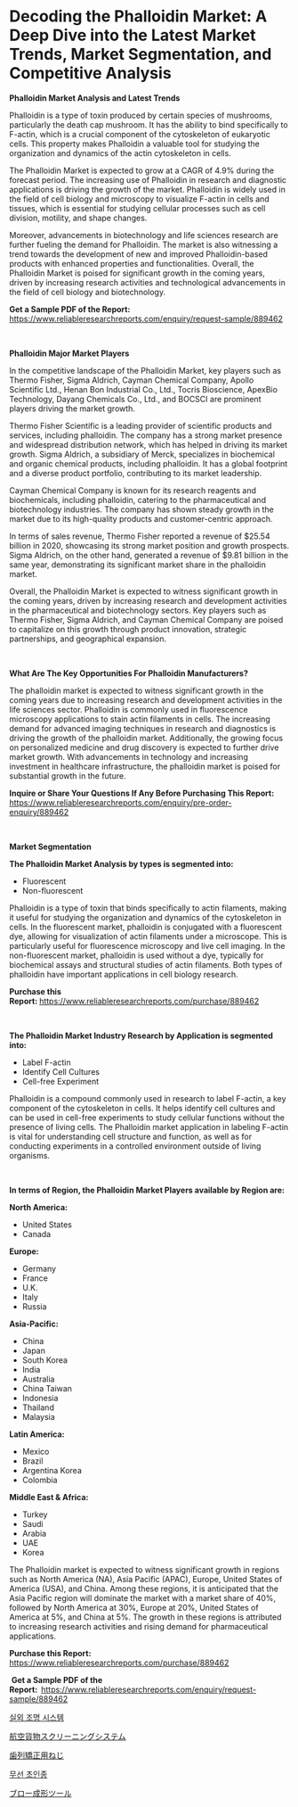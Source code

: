 <p><h1>Decoding the Phalloidin Market: A Deep Dive into the Latest Market Trends, Market Segmentation, and Competitive Analysis</h1></p><p><strong>Phalloidin Market Analysis and Latest Trends</strong></p>
<p><p>Phalloidin is a type of toxin produced by certain species of mushrooms, particularly the death cap mushroom. It has the ability to bind specifically to F-actin, which is a crucial component of the cytoskeleton of eukaryotic cells. This property makes Phalloidin a valuable tool for studying the organization and dynamics of the actin cytoskeleton in cells.</p><p>The Phalloidin Market is expected to grow at a CAGR of 4.9% during the forecast period. The increasing use of Phalloidin in research and diagnostic applications is driving the growth of the market. Phalloidin is widely used in the field of cell biology and microscopy to visualize F-actin in cells and tissues, which is essential for studying cellular processes such as cell division, motility, and shape changes.</p><p>Moreover, advancements in biotechnology and life sciences research are further fueling the demand for Phalloidin. The market is also witnessing a trend towards the development of new and improved Phalloidin-based products with enhanced properties and functionalities. Overall, the Phalloidin Market is poised for significant growth in the coming years, driven by increasing research activities and technological advancements in the field of cell biology and biotechnology.</p></p>
<p><strong>Get a Sample PDF of the Report:&nbsp;</strong> <a href="https://www.reliableresearchreports.com/enquiry/request-sample/889462">https://www.reliableresearchreports.com/enquiry/request-sample/889462</a></p>
<p>&nbsp;</p>
<p><strong>Phalloidin Major Market Players</strong></p>
<p><p>In the competitive landscape of the Phalloidin Market, key players such as Thermo Fisher, Sigma Aldrich, Cayman Chemical Company, Apollo Scientific Ltd., Henan Bon Industrial Co., Ltd., Tocris Bioscience, ApexBio Technology, Dayang Chemicals Co., Ltd., and BOCSCI are prominent players driving the market growth.</p><p>Thermo Fisher Scientific is a leading provider of scientific products and services, including phalloidin. The company has a strong market presence and widespread distribution network, which has helped in driving its market growth. Sigma Aldrich, a subsidiary of Merck, specializes in biochemical and organic chemical products, including phalloidin. It has a global footprint and a diverse product portfolio, contributing to its market leadership.</p><p>Cayman Chemical Company is known for its research reagents and biochemicals, including phalloidin, catering to the pharmaceutical and biotechnology industries. The company has shown steady growth in the market due to its high-quality products and customer-centric approach.</p><p>In terms of sales revenue, Thermo Fisher reported a revenue of $25.54 billion in 2020, showcasing its strong market position and growth prospects. Sigma Aldrich, on the other hand, generated a revenue of $9.81 billion in the same year, demonstrating its significant market share in the phalloidin market.</p><p>Overall, the Phalloidin Market is expected to witness significant growth in the coming years, driven by increasing research and development activities in the pharmaceutical and biotechnology sectors. Key players such as Thermo Fisher, Sigma Aldrich, and Cayman Chemical Company are poised to capitalize on this growth through product innovation, strategic partnerships, and geographical expansion.</p></p>
<p>&nbsp;</p>
<p><strong>What Are The Key Opportunities For Phalloidin Manufacturers?</strong></p>
<p><p>The phalloidin market is expected to witness significant growth in the coming years due to increasing research and development activities in the life sciences sector. Phalloidin is commonly used in fluorescence microscopy applications to stain actin filaments in cells. The increasing demand for advanced imaging techniques in research and diagnostics is driving the growth of the phalloidin market. Additionally, the growing focus on personalized medicine and drug discovery is expected to further drive market growth. With advancements in technology and increasing investment in healthcare infrastructure, the phalloidin market is poised for substantial growth in the future.</p></p>
<p><strong>Inquire or Share Your Questions If Any Before Purchasing This Report:</strong> <a href="https://www.reliableresearchreports.com/enquiry/pre-order-enquiry/889462">https://www.reliableresearchreports.com/enquiry/pre-order-enquiry/889462</a></p>
<p>&nbsp;</p>
<p><strong>Market Segmentation</strong></p>
<p><strong>The Phalloidin Market Analysis by types is segmented into:</strong></p>
<p><ul><li>Fluorescent</li><li>Non-fluorescent</li></ul></p>
<p><p>Phalloidin is a type of toxin that binds specifically to actin filaments, making it useful for studying the organization and dynamics of the cytoskeleton in cells. In the fluorescent market, phalloidin is conjugated with a fluorescent dye, allowing for visualization of actin filaments under a microscope. This is particularly useful for fluorescence microscopy and live cell imaging. In the non-fluorescent market, phalloidin is used without a dye, typically for biochemical assays and structural studies of actin filaments. Both types of phalloidin have important applications in cell biology research.</p></p>
<p><strong>Purchase this Report:&nbsp;</strong><a href="https://www.reliableresearchreports.com/purchase/889462">https://www.reliableresearchreports.com/purchase/889462</a></p>
<p>&nbsp;</p>
<p><strong>The Phalloidin Market Industry Research by Application is segmented into:</strong></p>
<p><ul><li>Label F-actin</li><li>Identify Cell Cultures</li><li>Cell-free Experiment</li></ul></p>
<p><p>Phalloidin is a compound commonly used in research to label F-actin, a key component of the cytoskeleton in cells. It helps identify cell cultures and can be used in cell-free experiments to study cellular functions without the presence of living cells. The Phalloidin market application in labeling F-actin is vital for understanding cell structure and function, as well as for conducting experiments in a controlled environment outside of living organisms.</p></p>
<p>&nbsp;</p>
<p><strong>In terms of Region, the Phalloidin Market Players available by Region are:</strong></p>
<p>
    <p> <strong> North America: </strong>
        <ul>
            <li>United States</li>
            <li>Canada</li>
        </ul>
        </p> 
    <p> <strong> Europe: </strong>
        <ul>
            <li>Germany</li>
            <li>France</li>
            <li>U.K.</li>
            <li>Italy</li>
            <li>Russia</li>
        </ul>
        </p> 
    <p> <strong> Asia-Pacific: </strong>
        <ul>
            <li>China</li>
            <li>Japan</li>
            <li>South Korea</li>
            <li>India</li>
            <li>Australia</li>
            <li>China Taiwan</li>
            <li>Indonesia</li>
            <li>Thailand</li>
            <li>Malaysia</li>
        </ul>
        </p> 
    <p> <strong> Latin America: </strong>
        <ul>
            <li>Mexico</li>
            <li>Brazil</li>
            <li>Argentina Korea</li>
            <li>Colombia</li>
        </ul>
        </p> 
    <p> <strong> Middle East & Africa: </strong>
        <ul>
            <li>Turkey</li>
            <li>Saudi</li>
            <li>Arabia</li>
            <li>UAE</li>
            <li>Korea</li>
        </ul>
    </p>
    </p>
<p><p>The Phalloidin market is expected to witness significant growth in regions such as North America (NA), Asia Pacific (APAC), Europe, United States of America (USA), and China. Among these regions, it is anticipated that the Asia Pacific region will dominate the market with a market share of 40%, followed by North America at 30%, Europe at 20%, United States of America at 5%, and China at 5%. The growth in these regions is attributed to increasing research activities and rising demand for pharmaceutical applications.</p></p>
<p><strong>Purchase this Report: </strong><a href="https://www.reliableresearchreports.com/purchase/889462">https://www.reliableresearchreports.com/purchase/889462</a></p>
<p>&nbsp;<strong>Get a Sample PDF of the Report:&nbsp;&nbsp;</strong><a href="https://www.reliableresearchreports.com/enquiry/request-sample/889462">https://www.reliableresearchreports.com/enquiry/request-sample/889462</a></p>
<p><strong></strong></p>
<p><p><a href="https://github.com/bvubpqd5241630/Market-Research-Report-List-1/blob/main/5370350191204.md">실외 조명 시스템</a></p><p><a href="https://github.com/bucuel854722/Market-Research-Report-List-1/blob/main/2051305191360.md">航空貨物スクリーニングシステム</a></p><p><a href="https://medium.com/@alletty768546/%E3%82%A4%E3%83%B3%E3%83%97%E3%83%A9%E3%83%B3%E3%83%88%E3%83%8D%E3%82%B8%E5%B8%82%E5%A0%B4%E3%81%AE%E5%88%86%E6%9E%90-%E3%82%B0%E3%83%AD%E3%83%BC%E3%83%90%E3%83%AB%E7%94%A3%E6%A5%AD%E3%81%AE%E5%B1%95%E6%9C%9B%E3%81%A8%E4%BA%88%E6%B8%AC-2024%E5%B9%B4%E3%81%8B%E3%82%892031%E5%B9%B4%E3%81%BE%E3%81%A7-ade152852cd9">歯列矯正用ねじ</a></p><p><a href="https://medium.com/@duculucescu2022/%EB%AC%B4%EC%84%A0-%EB%8F%84%EC%96%B4%EB%B2%A8-%EC%8B%9C%EC%9E%A5-%EA%B7%9C%EB%AA%A8-%EC%8B%9C%EC%9E%A5-%EC%A0%84%EB%A7%9D-%EB%B0%8F-%EC%8B%9C%EC%9E%A5-%EC%98%88%EC%B8%A1-2024%EB%85%84%EB%B6%80%ED%84%B0-2031%EB%85%84-68944fb7af93">무선 초인종</a></p><p><a href="https://medium.com/@kingmsvie/%E3%83%96%E3%83%AD%E3%83%BC%E3%83%A2%E3%83%BC%E3%83%AB%E3%83%87%E3%82%A3%E3%83%B3%E3%82%B0%E3%83%84%E3%83%BC%E3%83%AB%E5%B8%82%E5%A0%B4%E3%83%AC%E3%83%9D%E3%83%BC%E3%83%88%E3%81%AF-%E3%81%93%E3%81%AE%E5%B8%82%E5%A0%B4%E3%81%AE%E6%9C%80%E6%96%B0%E3%81%AE%E3%83%88%E3%83%AC%E3%83%B3%E3%83%89%E3%81%A8%E6%88%90%E9%95%B7%E6%A9%9F%E4%BC%9A%E3%82%92%E6%98%8E%E3%82%89%E3%81%8B%E3%81%AB%E3%81%97%E3%81%BE%E3%81%99-36572651c22e">ブロー成形ツール</a></p></p>
